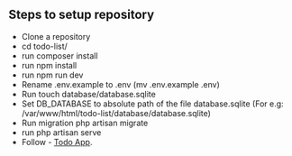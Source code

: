 ## Steps to setup repository

- Clone a repository
- cd todo-list/
- run composer install
- run npm install
- run npm run dev
- Rename .env.example to .env (mv .env.example .env)
- Run touch database/database.sqlite
- Set DB_DATABASE to absolute path of the file database.sqlite (For e.g: /var/www/html/todo-list/database/database.sqlite)
- Run migration php artisan migrate
- run php artisan serve
- Follow - [Todo App](http://localhost:8000/).
